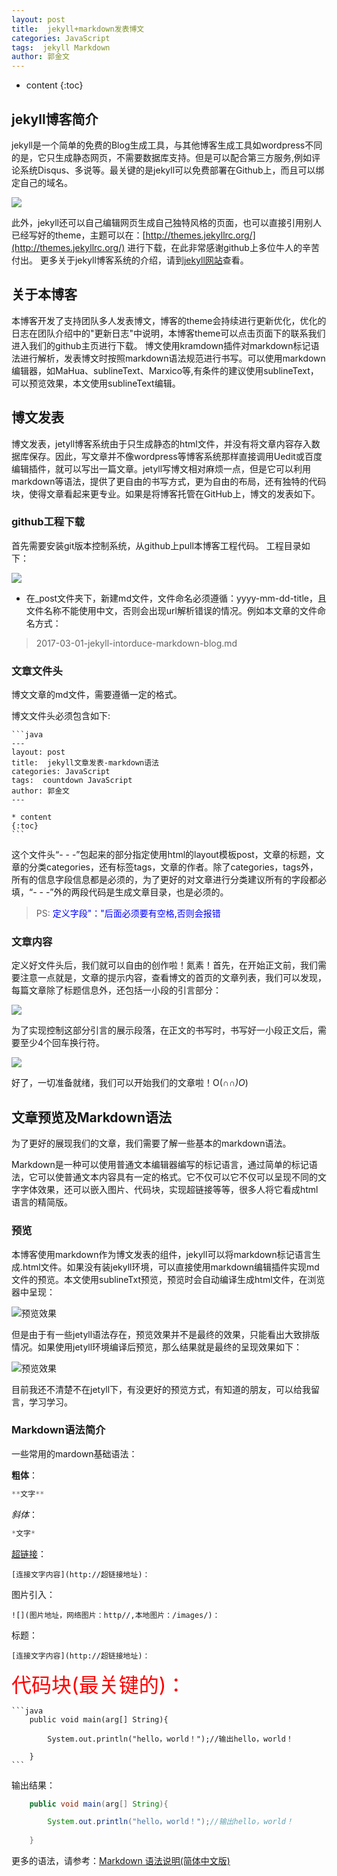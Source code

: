 ```yaml
---
layout: post
title:  jekyll+markdown发表博文
categories: JavaScript
tags:  jekyll Markdown
author: 郭金文
---
```

* content
{:toc}

## jekyll博客简介

jekyll是一个简单的免费的Blog生成工具，与其他博客生成工具如wordpress不同的是，它只生成静态网页，不需要数据库支持。但是可以配合第三方服务,例如评论系统Disqus、多说等。最关键的是jekyll可以免费部署在Github上，而且可以绑定自己的域名。

![](/images/guojinwen/jekyll-log.png)



此外，jekyll还可以自己编辑网页生成自己独特风格的页面，也可以直接引用别人已经写好的theme，主题可以在：[http://themes.jekyllrc.org/](http://themes.jekyllrc.org/) 进行下载，在此非常感谢github上多位牛人的辛苦付出。
更多关于jekyll博客系统的介绍，请到[jekyll网站](https://jekyllrb.com/)查看。

## 关于本博客

本博客开发了支持团队多人发表博文，博客的theme会持续进行更新优化，优化的日志在团队介绍中的"更新日志"中说明，本博客theme可以点击页面下的联系我们进入我们的github主页进行下载。
博文使用kramdown插件对markdown标记语法进行解析，发表博文时按照markdown语法规范进行书写。可以使用markdown编辑器，如MaHua、sublineText、Marxico等,有条件的建议使用sublineText，可以预览效果，本文使用sublineText编辑。

## 博文发表

博文发表，jetyll博客系统由于只生成静态的html文件，并没有将文章内容存入数据库保存。因此，写文章并不像wordpress等博客系统那样直接调用Uedit或百度编辑插件，就可以写出一篇文章。jetyll写博文相对麻烦一点，但是它可以利用markdown等语法，提供了更自由的书写方式，更为自由的布局，还有独特的代码块，使得文章看起来更专业。如果是将博客托管在GitHub上，博文的发表如下。

### github工程下载

首先需要安装git版本控制系统，从github上pull本博客工程代码。
工程目录如下：

  ![](/images/guojinwen/jekyll-content.png)

- 在_post文件夹下，新建md文件，文件命名必须遵循：yyyy-mm-dd-title，且文件名称不能使用中文，否则会出现url解析错误的情况。例如本文章的文件命名方式：

>2017-03-01-jekyll-intorduce-markdown-blog.md


### 文章文件头

博文文章的md文件，需要遵循一定的格式。

博文文件头必须包含如下:

    ```java
    ---
    layout: post
    title:  jekyll文章发表-markdown语法
    categories: JavaScript
    tags:  countdown JavaScript
    author: 郭金文
    ---
    
    * content
    {:toc}
    ```

这个文件头“- - -”包起来的部分指定使用html的layout模板post，文章的标题，文章的分类categories，还有标签tags，文章的作者。除了categories，tags外，所有的信息字段信息都是必须的，为了更好的对文章进行分类建议所有的字段都必填，“- - -”外的两段代码是生成文章目录，也是必须的。
>PS:   <font color="blue">定义字段"："后面必须要有空格,否则会报错</font>

### 文章内容
定义好文件头后，我们就可以自由的创作啦！氮素！首先，在开始正文前，我们需要注意一点就是，文章的提示内容，查看博文的首页的文章列表，我们可以发现，每篇文章除了标题信息外，还包括一小段的引言部分：

![](/images/guojinwen/bref.png)

为了实现控制这部分引言的展示段落，在正文的书写时，书写好一小段正文后，需要至少4个回车换行符。

![](/images/guojinwen/4huiche.png)

好了，一切准备就绪，我们可以开始我们的文章啦！O(∩_∩)O_)

## 文章预览及Markdown语法

为了更好的展现我们的文章，我们需要了解一些基本的markdown语法。

Markdown是一种可以使用普通文本编辑器编写的标记语言，通过简单的标记语法，它可以使普通文本内容具有一定的格式。它不仅可以它不仅可以呈现不同的文字字体效果，还可以嵌入图片、代码块，实现超链接等等，很多人将它看成html语言的精简版。

### 预览

本博客使用markdown作为博文发表的组件，jekyll可以将markdown标记语言生成.html文件。如果没有装jekyll环境，可以直接使用markdown编辑插件实现md文件的预览。本文使用sublineTxt预览，预览时会自动编译生成html文件，在浏览器中呈现：

![预览效果](/images/guojinwen/preview.png)

但是由于有一些jetyll语法存在，预览效果并不是最终的效果，只能看出大致排版情况。如果使用jetyll环境编译后预览，那么结果就是最终的呈现效果如下：

![预览效果](/images/guojinwen/preview_jetyll.png)

目前我还不清楚不在jetyll下，有没更好的预览方式，有知道的朋友，可以给我留言，学习学习。

### Markdown语法简介

一些常用的mardown基础语法：

**粗体**：
```js
**文字**
```
*斜体*：
```java
*文字*
```
[超链接](http://github.com)：
```
[连接文字内容](http://超链接地址)：
```
图片引入：
```
![](图片地址，网络图片：http//,本地图片：/images/)：
```
标题：
```
[连接文字内容](http://超链接地址)：
```

<font size="6" color="red">代码块(最关键的)：</font>

    ```java
        public void main(arg[] String){

            System.out.println("hello，world！");//输出hello，world！
        
        }
    ```



输出结果：

```java
    public void main(arg[] String){

        System.out.println("hello，world！");//输出hello，world！
    
    }
```


更多的语法，请参考：[Markdown 语法说明(简体中文版)](http://www.appinn.com/markdown/)